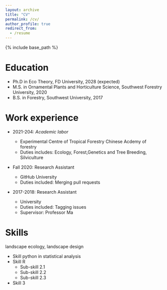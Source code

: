 ```yaml
---
layout: archive
title: "CV"
permalink: /cv/
author_profile: true
redirect_from:
  - /resume
---
```


{% include base_path %}

Education
======
* Ph.D in Eco Theory, FD University, 2028 (expected)  
* M.S. in Ornamental Plants and Horticulture Science, Southwest Forestry University, 2020
* B.S. in Forestry, Southwest University, 2017

Work experience
======
* 2021-204: *Academic labor*
  * Experimental Centre of Tropical Forestry Chinese Acdemy of forestry
  * Duties includes: Ecology, Forest,Genetics and Tree Breeding, Silviculture

* Fall 2020: Research Assistant
  * GitHub University
  * Duties included: Merging pull requests

* 2017-2018: Research Assistant
  *  University
  * Duties included: Tagging issues
  * Supervisor: Professor Ma

Skills
======
landscape ecology, landscape design
* Skill python in statistical analysis 
* Skill R
  * Sub-skill 2.1
  * Sub-skill 2.2
  * Sub-skill 2.3
* Skill 3  
<!--    
Publications
======
  <ul>{% for post in site.publications reversed %}
    {% include archive-single-cv.html %}
  {% endfor %}</ul>
  
Talks
======
  <ul>{% for post in site.talks reversed %}
    {% include archive-single-talk-cv.html  %}
  {% endfor %}</ul>
  
Teaching
======
  <ul>{% for post in site.teaching reversed %}
    {% include archive-single-cv.html %}
  {% endfor %}</ul>
  
Service and leadership
======
* Currently signed in to 43 different slack teams    
-->    

